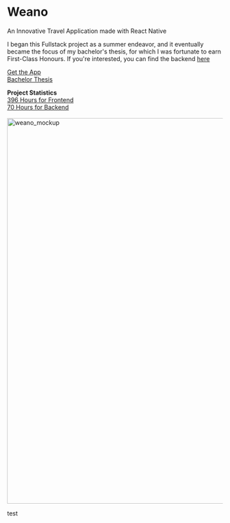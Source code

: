 # Weano
An Innovative Travel Application made with React Native

I began this Fullstack project as a summer endeavor, and it eventually became the focus of my bachelor's thesis, for which I was fortunate to earn First-Class Honours. If you're interested, you can find the backend [here](https://github.com/fabiansimon/Weano-BE)

[Get the App](https://apps.apple.com/us/app/weano/id1630415197)</br>
[Bachelor Thesis](https://docs.google.com/document/d/1NhRPPkHGqtH1DELJ8fsP6nLBZ3d9kD8bTIRHIs6bfdY/edit?usp=sharing)</br>

**Project Statistics**</br>
[396 Hours for Frontend](https://wakatime.com/@fabiansimon/projects/mroozmwlnn)
</br>
[70 Hours for Backend](https://wakatime.com/@fabiansimon/projects/vjezprerqn)
</br></br>
<img width="900" alt="weano_mockup" src="https://github.com/fabiansimon/Weano/assets/77444050/35fe9bc0-95ae-4974-b00e-c63c987c4f5a">

test
